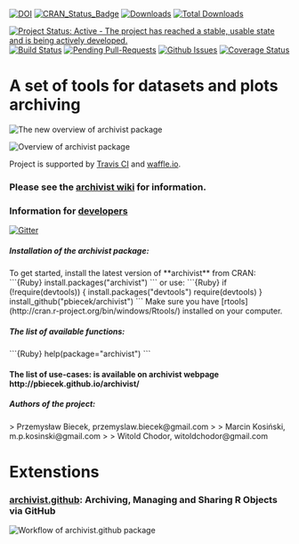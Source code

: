 [![DOI](https://zenodo.org/badge/doi/10.5281/zenodo.47154.svg)](http://dx.doi.org/10.5281/zenodo.47154)
[![CRAN_Status_Badge](http://www.r-pkg.org/badges/version/archivist)](http://cran.r-project.org/web/packages/archivist)
[![Downloads](http://cranlogs.r-pkg.org/badges/archivist)](http://cran.rstudio.com/package=archivist)
[![Total Downloads](http://cranlogs.r-pkg.org/badges/grand-total/archivist?color=orange)](http://cranlogs.r-pkg.org/badges/grand-total/archivist)

[![Project Status: Active - The project has reached a stable, usable state and is being actively developed.](http://www.repostatus.org/badges/latest/active.svg)](http://www.repostatus.org/#active)
[![Build Status](https://api.travis-ci.org/pbiecek/archivist.png)](https://travis-ci.org/pbiecek/archivist)
[![Pending Pull-Requests](http://githubbadges.herokuapp.com/pbiecek/archivist/pulls.svg?style=flat)](https://github.com/pbiecek/archivist/pulls)
[![Github Issues](http://githubbadges.herokuapp.com/pbiecek/archivist/issues.svg)](https://github.com/pbiecek/archivist/issues)
[![Coverage Status](https://coveralls.io/repos/pbiecek/archivist/badge.svg)](https://coveralls.io/r/pbiecek/archivist)

A set of tools for datasets and plots archiving
=====================================================

![The new overview of archivist package](https://raw.githubusercontent.com/pbiecek/archivist/master/archiwum2_0.png)

![Overview of archivist package](https://raw.githubusercontent.com/pbiecek/archivist/master/archiwum2.png)

Project is supported by [Travis CI](https://travis-ci.org/) and [waffle.io](https://waffle.io/).



### Please see the  [archivist wiki](https://github.com/pbiecek/archivist/wiki) for information. 

### Information for [developers](https://github.com/pbiecek/archivist/wiki/For-developers)

[![Gitter](https://badges.gitter.im/pbiecek/archivist.svg)](https://gitter.im/pbiecek/archivist?utm_source=badge&utm_medium=badge&utm_campaign=pr-badge)

<h5> Installation of the archivist package: </h5>
To get started, install the latest version of **archivist** from CRAN:
```{Ruby}
install.packages("archivist")
```
or use:
```{Ruby}
if (!require(devtools)) {
    install.packages("devtools")
    require(devtools)
}
install_github("pbiecek/archivist")
```
Make sure you have [rtools](http://cran.r-project.org/bin/windows/Rtools/) installed on your computer.

<h5> The list of available functions: </h5>
```{Ruby}
help(package="archivist")
```
<h4> The list of use-cases: is available on archivist webpage http://pbiecek.github.io/archivist/</h4>


<h5> Authors of the project: </h5>
> Przemysław Biecek, przemyslaw.biecek@gmail.com
>
> Marcin Kosiński, m.p.kosinski@gmail.com
>
> Witold Chodor, witoldchodor@gmail.com

# Extenstions

### [archivist.github](http://marcinkosinski.github.io/archivist.github/): Archiving, Managing and Sharing R Objects via GitHub

![Workflow of archivist.github package](https://raw.githubusercontent.com/MarcinKosinski/archivist.github/master/vignettes/archivist_github_workflow.png)

